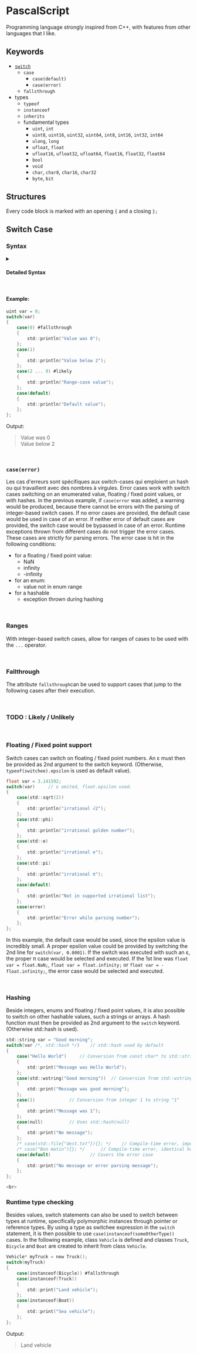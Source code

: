 

# PascalScript
Programming language strongly inspired from C++, with features from other languages that I like.

## Keywords
- [`switch`](#switch-case)
	- `case`
		- `case(default)`
		- `case(error)`
	- `fallsthrough`
- types
	- `typeof`
	- `instanceof`
	- `inherits`
	- fundamental types
		- `uint`, `int`
		- `uint8`, `uint16`, `uint32`, `uint64`, `int8`, `int16`, `int32`, `int64`
		- `ulong`, `long`
		- `ufloat`, `float`
		- `ufloat16`, `ufloat32`, `ufloat64`, `float16`, `float32`, `float64`
		- `bool`
		- `void`
		- `char`, `char8`, `char16`, `char32`
		- `byte`, `bit`


## Structures
Every code block is marked with an opening `{` and a closing `};`

## Switch Case

### Syntax

<details>
<summary> <h4>Detailed Syntax</h4> </summary>

- switch_statement:
	> `switch`(*switchee*, <sup><sub>(optional)</sub></sup> *switch_epsilon* <sup><sub>(or)</sub></sup> *switch_hash_function*) *switch_block*

<br>

- switchee:
	- Expression resulting in a numerical value, an enumerated value, a floating-point / fixed-point value, hashable value or a runtime type (as a pointer type or reference type).

<br>

- switch_epsilon:
	- valid if `typeof(switch_epsilon) == typeof(switchee)`
	- Used only if *switchee* is a floating / fixed point-resulting expression (`std::is_floating_point(typeof(switchee)) == true || std::is_fixed_point(typeof(switchee)) == true`)

<br>

- switch_hash_function:
	- valid if *switch_hash_function* is a `constexpr` function taking *switchee* as a single parameter and returning an integer (`std::is_function(switch_hash_function) == true && std::is_constexpr(switch_hash_function) &&
std::parameters(switch_hash_function).count == 1 && std::parameters(switch_hash_function)[0].type == typeof(switchee) && std::is_integral(std::returns(switch_hash_function).type) == true`)'.
	
<br>

- switch_block:
	> {
	> &nbsp;&nbsp;&nbsp;&nbsp; <sup><sub>(1 ... n)</sub></sup> *case_statement* <sup><sub>(or)</sub></sup> *case_type_statement*
	> };

<br>

- case_statement:
	> `case`(*case_value*) <sup><sub>(optional)</sub></sup> *case_attribute* *case_block* 
	
<br>

- case_value:
	- one of
		- `default`
		- `error`
		- expression of type `typeof(switchee)` (if a hashing function is not used)
		- expression of type `std::returns(switch_hash_function).type` (otherwise)
	
<br>

- case_type_statement:
	>`case`(`instanceof`(*case_type_value*)) <sup><sub>(optional)</sub></sup> *case_attribute* *case_block*
		
<br>

- case_type_value:
	- valid if *switchee* is a pointer or reference of a type that inherits *case_type_value* (`typeof(switchee) inherits case_type_value == true && (std::is_pointer(typeof(switchee)) || std::is_reference(typeof(switchee)))`)

<br>

- case_attribute:
	- one of
		- `#fallsthrough`
		- `#likely`
		- `#unlikely`

<br>

- case_block:
	> {
	> &nbsp;&nbsp;&nbsp;&nbsp;<sup><sub>(0 ... n)</sub></sup> statement
	> };
</details>

<br>

#### Example:
```c
uint var = 0;
switch(var)
{
	case(0) #fallsthrough
	{
		std::println("Value was 0");
	};
	case(1)
	{
		std::println("Value below 2");
	};
	case(2 ... 9) #likely
	{
		std::println("Range-case value");
	};
	case(default)
	{
		std::println("Default value");
	};
};
```
Output:
> Value was 0 <br>
> Value below 2

<br>

### `case(error)`
Les cas d'erreurs sont spécifiques aux switch-cases qui emploient un hash ou qui travaillent avec des nombres à virgules.
Error cases work with switch cases switching on an enumerated value, floating / fixed point values, or with hashes.
In the previous example, if `case(error` was added, a warning would be produced, because there cannot be errors with the parsing of integer-based switch cases.
If no error cases are provided, the default case would be used in case of an error.
If neither error of default cases are provided, the switch case would be bypassed in case of an error.
Runtime exceptions thrown from different cases do not trigger the error cases. These cases are strictly for parsing errors.
The error case is hit in the following conditions:
- for a floating / fixed point value:
	- NaN
	- infinity
	-  -infinity
- for an enum:
	- value not in enum range
- for a hashable
	- exception thrown during hashing

<br>

### Ranges
With integer-based switch cases, allow for ranges of cases to be used with the `...` operator.

<br>

### Fallthrough
The attribute `fallsthrough`can be used to support cases that jump to the following cases after their execution.

<br>

### TODO : Likely / Unlikely

<br>

### Floating / Fixed point support
Switch cases can switch on floating / fixed point numbers. An  ε must then be provided as 2nd argument to the switch keyword. (Otherwise, `typeof(switchee).epsilon` is used as default value).

```c
float var = 3.141592;
switch(var) 	// ε omited, float.epsilon used.
{
	case(std::sqrt(2))
	{
		std::println("irrational √2");
	};
	case(std::phi)
	{
		std::println("irrational golden number");
	};
	case(std::e)
	{
		std::println("irrational e");
	};
	case(std::pi)
	{
		std::println("irrational π");
	};
	case(default) 
	{
		std::println("Not in supported irrational list");
	};
	case(error)
	{
		std::println("Error while parsing number");
	};
};
```
In this example, the default case would be used, since the epsilon value is incredibly small. 
A proper epsilon value could be provided by switching the 2nd line for `switch(var, 0.0001)`. 
If the switch was executed with such an ε, the proper π case would be selected and executed.
If the 1st line was `float var = float.NaN;`, `float var = float.infinity;` or `float var = -float.infinity;`, the error case would be selected and executed.

<br>

### Hashing
Beside integers, enums and floating / fixed point values, it is also possible to switch on other hashable values, such a strings or arrays.
A hash function must then be provided as 2nd argument to the `switch` keyword. (Otherwise std::hash is used).
```c
std::string var = "Good morning";
switch(var /*, std::hash */)	// std::hash used by default
{
	case("Hello World")		// Conversion from const char* to std::string
	{
		std::print("Message was Hello World");
	};
	case(std::wstring("Good morning"))	// Conversion from std::wstring to std::string
	{
		std::print("Message was good morning");
	};
	case(1)				// Conversion from integer 1 to string "1"
	{
		std::print("Message was 1");	
	};
	case(null)			// Uses std::hash(null)
	{
		std::print("No message");
	};
	/* case(std::file{"dest.txt"}){}; */	// Compile-time error, impossible to convert a std::file hash into std::string hash at compile-time.
	/* case("Bon matin"){}; */		// Compile-time error, identical hash in two cases
	case(default)				// Covers the error case
	{
		std::print("No message or error parsing message");
	};
};

<br>

```
### Runtime type checking
Besides values, switch statements can also be used to switch between types at runtime, specifically polymorphic instances through pointer or reference types.
By using a type as switchee expression in the `switch` statement, it is then possible to use `case(instanceof(someOtherType))` cases. In the following example, class `Vehicle` is defined and classes `Truck`, `Bicycle` and `Boat` are created to inherit from class `Vehicle`.
```c
Vehicle* myTruck = new Truck();
switch(myTruck)
{
	case(instanceof(Bicycle)) #fallsthrough
	case(instanceof(Truck))
	{
		std::print("Land vehicle");
	};
	case(instanceof(Boat))
	{
		std::print("Sea vehicle");
	};
};
```
Output:
> Land vehicle
